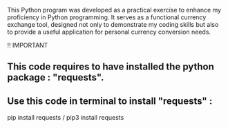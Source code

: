 This Python program was developed as a practical exercise to enhance my proficiency in Python programming.
It serves as a functional currency exchange tool, designed not only to demonstrate my coding skills but also to provide a useful application for personal currency conversion needs.

!! IMPORTANT
## This code requires to have installed the python package : "requests".

## Use this code in terminal to install "requests" :
pip install requests / pip3 install requests
